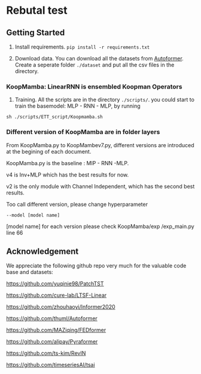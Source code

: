 # Rebutal test


## Getting Started


1. Install requirements. ```pip install -r requirements.txt```

2. Download data. You can download all the datasets from [Autoformer](https://drive.google.com/drive/folders/1ZOYpTUa82_jCcxIdTmyr0LXQfvaM9vIy). Create a seperate folder ```./dataset``` and put all the csv files in the directory.

### KoopMamba: LinearRNN is ensembled Koopman Operators

1. Training. All the scripts are in the directory ```./scripts/```. you could start to train the basemodel: MLP - RNN - MLP, by running
```
sh ./scripts/ETT_script/Koopmamba.sh
```

### Different version of KoopMamba are in folder layers

From KoopMamba.py to KoopMambev7.py, different versions are introduced at the begining of each document. 

KoopMamba.py is the baseline : MlP - RNN -MLP.

v4 is Inv+MLP which has the best results for now. 

v2 is the only module with Channel Independent, which has the second best results.

Too call different version, please change hyperparameter 
```
--model [model name]
```

[model name] for each version please check KoopMamba/exp
/exp_main.py line 66

## Acknowledgement

We appreciate the following github repo very much for the valuable code base and datasets:

https://github.com/yuqinie98/PatchTST

https://github.com/cure-lab/LTSF-Linear

https://github.com/zhouhaoyi/Informer2020

https://github.com/thuml/Autoformer

https://github.com/MAZiqing/FEDformer

https://github.com/alipay/Pyraformer

https://github.com/ts-kim/RevIN

https://github.com/timeseriesAI/tsai

